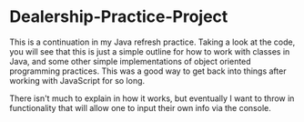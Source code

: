 # Dealership-Practice-Project

This is a continuation in my Java refresh practice. Taking a look at the code, you will see that this is just a simple outline for how to work with classes in Java, and some other simple implementations of object oriented programming practices. This was a good way to get back into things after working with JavaScript for so long.

There isn't much to explain in how it works, but eventually I want to throw in functionality that will allow one to input their own info via the console.

